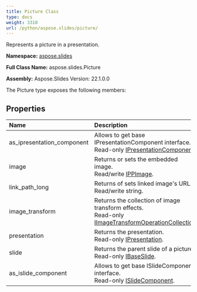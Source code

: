 ```yaml
---
title: Picture Class
type: docs
weight: 3310
url: /python/aspose.slides/picture/
---
```


Represents a picture in a presentation.

**Namespace:** [aspose.slides](/python/aspose.slides/)

**Full Class Name:** aspose.slides.Picture

**Assembly:**  Aspose.Slides Version: 22.1.0.0

The Picture type exposes the following members:
## **Properties**
|**Name**|**Description**|
| :- | :- |
|as_ipresentation_component|Allows to get base IPresentationComponent interface.<br/>            Read-only [IPresentationComponent](/python/aspose.slides/ipresentationcomponent/).|
|image|Returns or sets the embedded image.<br/>            Read/write [IPPImage](/python/aspose.slides/ippimage/).|
|link_path_long|Returns of sets linked image's URL.<br/>            Read/write string.|
|image_transform|Returns the collection of image transform effects.<br/>            Read-only [IImageTransformOperationCollection](/python/aspose.slides.effects/iimagetransformoperationcollection/).|
|presentation|Returns the presentation. <br/>            Read-only [IPresentation](/python/aspose.slides/ipresentation/).|
|slide|Returns the parent slide of a picture.<br/>            Read-only [IBaseSlide](/python/aspose.slides/ibaseslide/).|
|as_islide_component|Allows to get base ISlideComponent interface.<br/>            Read-only [ISlideComponent](/python/aspose.slides/islidecomponent/).|

